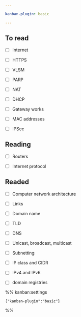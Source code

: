 ```yaml
---

kanban-plugin: basic

---
```


## To read

- [ ] Internet
- [ ] HTTPS
- [ ] VLSM
- [ ] PARP
- [ ] NAT
- [ ] DHCP
- [ ] Gateway works
- [ ] MAC addresses
- [ ] IPSec


## Reading

- [ ] Routers
- [ ] Internet protocol


## Readed

- [ ] Computer network architecture
- [ ] Links
- [ ] Domain name
- [ ] TLD
- [ ] DNS
- [ ] Unicast, broadcast, multicast
- [ ] Subnetting
- [ ] IP class and CIDR
- [ ] IPv4 and IPv6
- [ ] domain registries




%% kanban:settings
```
{"kanban-plugin":"basic"}
```
%%